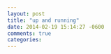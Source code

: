 ```yaml
---
layout: post
title: "up and running"
date: 2014-02-19 15:14:27 -0600
comments: true
categories: 
---
```

